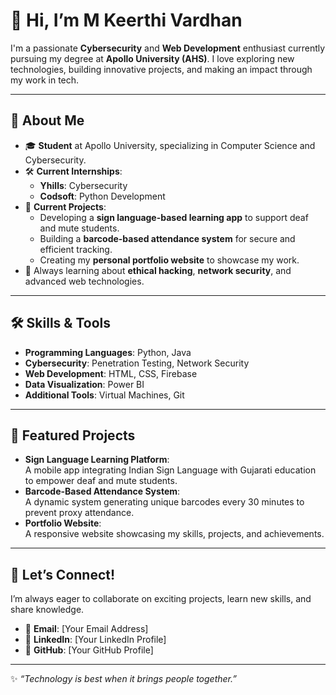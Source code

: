 # 👋 Hi, I’m M Keerthi Vardhan  

I'm a passionate **Cybersecurity** and **Web Development** enthusiast currently pursuing my degree at **Apollo University (AHS)**. I love exploring new technologies, building innovative projects, and making an impact through my work in tech.  

---

## 🌟 About Me  

- 🎓 **Student** at Apollo University, specializing in Computer Science and Cybersecurity.  
- 🛠️ **Current Internships**:  
  - **Yhills**: Cybersecurity  
  - **Codsoft**: Python Development  
- 🚀 **Current Projects**:  
  - Developing a **sign language-based learning app** to support deaf and mute students.  
  - Building a **barcode-based attendance system** for secure and efficient tracking.  
  - Creating my **personal portfolio website** to showcase my work.  
- 🌱 Always learning about **ethical hacking**, **network security**, and advanced web technologies.  

---

## 🛠️ Skills & Tools  

- **Programming Languages**: Python, Java  
- **Cybersecurity**: Penetration Testing, Network Security  
- **Web Development**: HTML, CSS, Firebase  
- **Data Visualization**: Power BI  
- **Additional Tools**: Virtual Machines, Git  

---

## 📂 Featured Projects  

- **Sign Language Learning Platform**:  
  A mobile app integrating Indian Sign Language with Gujarati education to empower deaf and mute students.  
- **Barcode-Based Attendance System**:  
  A dynamic system generating unique barcodes every 30 minutes to prevent proxy attendance.  
- **Portfolio Website**:  
  A responsive website showcasing my skills, projects, and achievements.  

---

## 💬 Let’s Connect!  

I’m always eager to collaborate on exciting projects, learn new skills, and share knowledge.  

- 📧 **Email**: [Your Email Address]  
- 💼 **LinkedIn**: [Your LinkedIn Profile]  
- 🌟 **GitHub**: [Your GitHub Profile]  

---

✨ _“Technology is best when it brings people together.”_  
